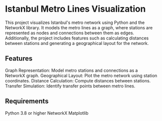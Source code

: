 # Istanbul Metro Lines Visualization
This project visualizes Istanbul's metro network using Python and the NetworkX library. It models the metro lines as a graph, where stations are represented as nodes and connections between them as edges. Additionally, the project includes features such as calculating distances between stations and generating a geographical layout for the network.

## Features
Graph Representation: Model metro stations and connections as a NetworkX graph.
Geographical Layout: Plot the metro network using station coordinates.
Distance Calculation: Compute distances between stations.
Transfer Simulation: Identify transfer points between metro lines.

## Requirements
Python 3.8 or higher
NetworkX
Matplotlib
